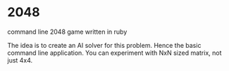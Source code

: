 2048
====

command line 2048 game written in ruby

The idea is to create an AI solver for this problem. Hence the basic command line application.
You can experiment with NxN sized matrix, not just 4x4.


